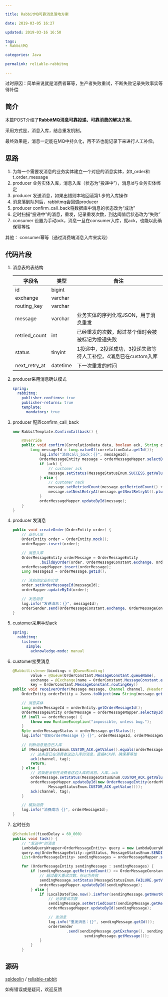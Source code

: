 ```yaml
---

title: RabbitMQ可靠消息落地方案

date: 2019-03-05 16:27

updated: 2019-03-16 16:50

tags:
- RabbitMQ

categories: Java

permalink: reliable-rabbitmq

---
```


过时原因：简单来说就是消费者幂等，生产者失败重试，不断失败记录失败事实等待补偿

## 简介

本篇POST介绍了**RabbitMQ消息可靠投递、可靠消费的解决方案**。

采用方式是，消息入库，结合重发机制。

最终效果是，消息一定能在MQ中持久化，再不济也能记录下来进行人工补偿。



## 思路

1. 为每一个需要发消息的业务实体建立一个对应的消息实体，如t_order和t_order_message
2. producer 业务实体入库，消息入库（状态为“投递中”），消息id与业务实体绑定
3. producer 发送消息，如果出错则本地回滚第1.步的入库操作
4. 消息落到队列后，rabbitmq会回调producer
5. producer confirm_call_back将数据库中消息的状态改为“成功”
6. 定时扫描“投递中”的消息，重发，记录重发次数，到达阈值后状态改为“失败”
7. consumer 设置为手动ack，消息一旦在consumer入库，就ack，也能以此确保幂等性

其他： consumer幂等（通过消费端消息入库来实现）



## 代码片段

1. 消息表的表结构

   | 字段名        | 类型     | 备注                                                         |
   | ------------- | -------- | ------------------------------------------------------------ |
   | id            | bigint   |                                                              |
   | exchange      | varchar  |                                                              |
   | routing_key   | varchar  |                                                              |
   | message       | varchar  | 业务实体的序列化或JSON，用于消息重发                         |
   | retried_count | int      | 已经重发的次数，超过某个值时会被被标记为投递失败             |
   | status        | tinyint  | 1投递中，2投递成功，3投递失败等待人工补偿，4消息已在custom入库 |
   | next_retry_at | datetime | 下一次重发的时间                                             |

2. producer采用消息确认模式

   ~~~yaml
   spring:
     rabbitmq:
       publisher-confirms: true
       publisher-returns: true
       template:
         mandatory: true
   ~~~

3. producer 配置confirm_call_back

   ~~~java
   new RabbitTemplate.ConfirmCallback() {
   
       @Override
       public void confirm(CorrelationData data, boolean ack, String cause) {
           Long messageId = Long.valueOf(correlationData.getId());
               log.info("消息call_back：{}", messageId);
               OrderMessageEntity message = orderMessageMapper.selectById(messageId);
               if (ack) {
                   // customer ack
                   message.setStatus(MessageStatusEnum.SUCCESS.getValue());
               } else {
                   // customer nack
                   message.setRetriedCount(message.getRetriedCount() + 1);
                   message.setNextRetryAt(message.getNextRetryAt().plusMinutes(OrderMessageConstant.NextRetryIntervalMinutes));
               }
               orderMessageMapper.updateById(message);
       }
   }
   ~~~

4. producer 发消息

   ~~~java
   public void createOrder(OrderEntity order) {
       // 业务入库
       OrderEntity order = OrderEntity.mock();
       orderMapper.insert(order);
   
       // 消息入库
       OrderMessageEntity orderMessage = OrderMessageEntity
               .buildByOrder(order, OrderMessageConstant.exchange, OrderMessageConstant.routingKey);
       orderMessageMapper.insert(orderMessage);
       Long messageId = orderMessage.getId();
   
       // 消息绑定业务实体
       order.setOrderMessageId(messageId);
       orderMapper.updateById(order);
   
       // 发送消息
       log.info("发送消息：{}", messageId);
       orderSender.send(OrderMessageConstant.exchange, OrderMessageConstant.routingKey, messageId, order);
   }
   ~~~

5. customer采用手动ack

   ~~~yaml
   spring:
     rabbitmq:
       listener:
         simple:
           acknowledge-mode: manual
   ~~~

6. customer接受消息

   ~~~java
   @RabbitListener(bindings = @QueueBinding(
           value = @Queue(OrderConstant.MessageConstant.queueName),
           exchange = @Exchange(name = OrderConstant.MessageConstant.exchange, type = "topic"),
           key = OrderConstant.MessageConstant.routingKey))
   public void receiverOrder(Message message, Channel channel, @Header(AmqpHeaders.DELIVERY_TAG) long tag) {
       OrderEntity orderEntity = Jsons.toObject(new String(message.getBody()), OrderEntity.class);
   
       // 消息实体
       Long orderMessageId = orderEntity.getOrderMessageId();
       OrderMessageEntity orderMessage = orderMessageMapper.selectById(orderMessageId);
       if (null == orderMessage) {
           throw new RuntimeException("impossible, unless bug.");
       }
       Byte orderMessageStatus = orderMessage.getStatus();
       log.info("收到orderMessage {} {}", orderMessageId, orderMessageStatus);
     
       // 判断消息是否已入库
       if (MessageStatusEnum.CUSTOM_ACK.getValue().equals(orderMessage.getStatus())) {
           // 这条是已在消费者这边入库的消息，直接ACK掉，确保幂等性
           ack(channel, tag);
           return;
       } else {
           // 这条是没有在消费者这边入库的消息，入库，ack
           orderMessage.setStatus(MessageStatusEnum.CUSTOM_ACK.getValue());
           orderMessageMapper.updateById(new OrderMessageEntity(orderMessageId,
                   MessageStatusEnum.CUSTOM_ACK.getValue()));
           ack(channel, tag);
       }
   
       // 模拟消费
       log.info("消费成功 {}", orderMessageId);
   }
   ~~~

7. 定时任务

   ~~~java
   @Scheduled(fixedDelay = 60_000)
   public void task() {
       // "发送中"的消息
       LambdaQueryWrapper<OrderMessageEntity> query = new LambdaQueryWrapper<>();
       query.eq(OrderMessageEntity::getStatus, MessageStatusEnum.SENDING.getValue());
       List<OrderMessageEntity> sendingMessages = orderMessageMapper.selectList(query);
   
       for (OrderMessageEntity sendingMessage : sendingMessages) {
           if (sendingMessage.getRetriedCount() >= OrderMessageConstant.maxRetryCount) {
               // 超过最大重试次数，标记为失败
               sendingMessage.setStatus(MessageStatusEnum.FAILURE.getValue());
               orderMessageMapper.updateById(sendingMessage);
           } else {
               if (LocalDateTime.now().isAfter(sendingMessage.getNextRetryAt())) {
                   // 记录重试次数
                   sendingMessage.setRetriedCount(sendingMessage.getRetriedCount() + 1);
                   orderMessageMapper.updateById(sendingMessage);
   
                   // 发消息
                   log.info("重发消息：{}", sendingMessage.getId());
                   orderSender
                           .send(sendingMessage.getExchange(), sendingMessage.getRoutingKey(), sendingMessage.getId(),
                                   sendingMessage.getMessage());
               }
           }
       }
   ~~~

   

## 源码

[spldeolin](https://github.com/spldeolin) / [reliable-rabbit](https://github.com/spldeolin/reliable-rabbit)

如有错误或是疑问，欢迎反馈